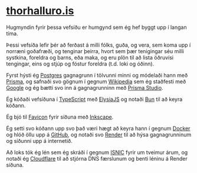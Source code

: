 # [thorhalluro.is](https://norse.thorhalluro.is)

Hugmyndin fyrir þessa vefsíðu er humgynd sem ég hef byggt upp í langan tíma. 

Þessi vefsíða lefir þér að ferðast á milli fólks, guða, og vera, sem koma upp í norræni goðafræði, og tenginar þeirra, hvort sem þær tenigingar séu milli systkina, foreldra og barns, eða maka, og eru plön til að lista öðruvísi tengingar, eins og stjúp og fóstur foreldra (t.d. loki og óðinn). 


Fyrst hýsti ég [Postgres](https://www.postgresql.org) gagnagrunn í tölvunni minni og módelaði hann með [Prisma](https://www.prisma.io), og safnaði svo gögnum í gegnum [Wikipedia](https://en.wikipedia.org/wiki/Family_trees_of_the_Norse_gods) sem ég staðfesti með [Google](https://www.google.com) og ég bætti svo inn á gagnagrunninn með [Prisma Studio](https://www.prisma.io/studio). 

Ég kóðaði vefsíðuna í [TypeScript](https://www.typescriptlang.org) með [ElysiaJS](https://elysiajs.com) og notaði [Bun](https://bun.sh) til að keyra kóðann. 

Ég bjó til [Favicon](https://en.wikipedia.org/wiki/Favicon) fyrir síðuna með [Inkscape](https://inkscape.org).

Ég setti svo kóðann upp svo það væri hægt að keyra hann í gegnum [Docker](https://www.docker.com) og hlóð öllu upp á [GitHub](https://github.com), og notaði svo [Render](https://render.com) til að hýsa gagnagrunninum og síðunni upp á internetið.

Að loks tók ég lén sem ég skráði í gegnum [ISNIC](https://www.isnic.is) fyrir um tveimur árum, og notaði ég [Cloudflare](https://www.cloudflare.com/en-gb/) til að stjórna DNS færslunum og benti léninu á Render síðuna. 
